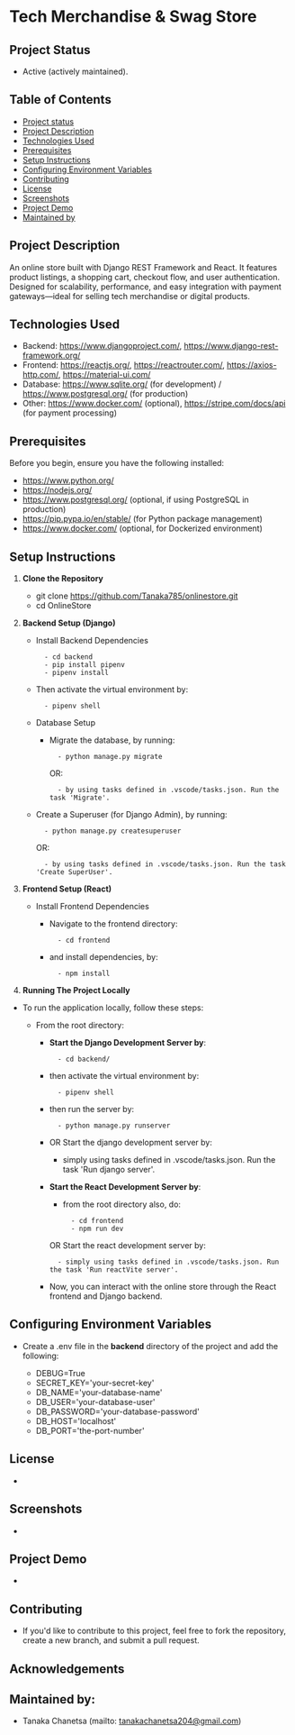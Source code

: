 # Tech Merchandise & Swag Store

## Project Status 

- Active (actively maintained).

## Table of Contents 

- [Project status](#project-status)
- [Project Description](#project-description)
- [Technologies Used](#technologies-used)
- [Prerequisites](#prerequisites)
- [Setup Instructions](#setup-instructions)
- [Configuring Environment Variables](#configuring-environment-variables)
- [Contributing](#contributing)
- [License](#license)
- [Screenshots](#screenshots)
- [Project Demo](#project-demo)
- [Maintained by](#maintained-by)

## Project Description

An online store built with Django REST Framework and React. It features product listings, a shopping cart, checkout flow, and user authentication. Designed for scalability, performance, and easy integration with payment gateways—ideal for selling tech merchandise or digital products.

## Technologies Used

- Backend: https://www.djangoproject.com/, https://www.django-rest-framework.org/
- Frontend: https://reactjs.org/, https://reactrouter.com/, https://axios-http.com/, https://material-ui.com/
- Database: https://www.sqlite.org/ (for development) / https://www.postgresql.org/ (for production)
- Other: https://www.docker.com/ (optional), https://stripe.com/docs/api (for payment processing)

##  Prerequisites

Before you begin, ensure you have the following installed:

- https://www.python.org/
- https://nodejs.org/
- https://www.postgresql.org/ (optional, if using PostgreSQL in production)
- https://pip.pypa.io/en/stable/ (for Python package management)
- https://www.docker.com/ (optional, for Dockerized environment)

## Setup Instructions

1. **Clone the Repository**

    - git clone https://github.com/Tanaka785/onlinestore.git
    - cd OnlineStore

2. **Backend Setup (Django)**

    - Install Backend Dependencies

            - cd backend
            - pip install pipenv
            - pipenv install

    - Then activate the virtual environment by:

            - pipenv shell

    - Database Setup

        - Migrate the database, by running:
                
                - python manage.py migrate
            
            OR:

                - by using tasks defined in .vscode/tasks.json. Run the task 'Migrate'.

    - Create a Superuser (for Django Admin), by running:

            - python manage.py createsuperuser

        OR:

            - by using tasks defined in .vscode/tasks.json. Run the task 'Create SuperUser'.

3. **Frontend Setup (React)**

    - Install Frontend Dependencies

        - Navigate to the frontend directory:

                - cd frontend

        - and install dependencies, by:
            
                - npm install

4. **Running The Project Locally**

- To run the application locally, follow these steps:

    - From the root directory:

        - **Start the Django Development Server by**:

                - cd backend/

        - then activate the virtual environment by:

                - pipenv shell  

        - then run the server by:

                - python manage.py runserver

        - OR Start the django development server by:

            - simply using tasks defined in .vscode/tasks.json. Run the task 'Run django server'.
            

        - **Start the React Development Server by**:

            - from the root directory also, do:
            
                    - cd frontend
                    - npm run dev

            OR Start the react development server by:

                - simply using tasks defined in .vscode/tasks.json. Run the task 'Run reactVite server'.

        - Now, you can interact with the online store through the React frontend and Django backend.

## Configuring Environment Variables

- Create a .env file in the **backend** directory of the project and add the following:

    - DEBUG=True
    - SECRET_KEY='your-secret-key'
    - DB_NAME='your-database-name'
    - DB_USER='your-database-user'
    - DB_PASSWORD='your-database-password'
    - DB_HOST='localhost'
    - DB_PORT='the-port-number'


## License 

- 

## Screenshots 

- 

## Project Demo

- 

## Contributing

- If you'd like to contribute to this project, feel free to fork the repository, create a new branch, and submit a pull request.

## Acknowledgements

## Maintained by:

- Tanaka Chanetsa (mailto: tanakachanetsa204@gmail.com)
